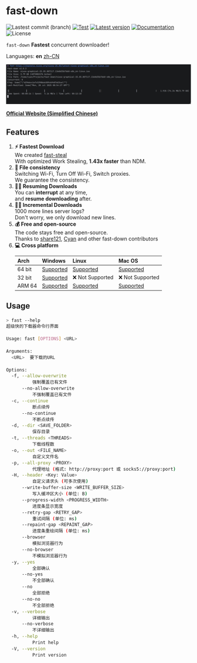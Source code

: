 # fast-down

![Lastest commit (branch)](https://img.shields.io/github/last-commit/share121/fast-down/main)
[![Test](https://github.com/share121/fast-down/workflows/Test/badge.svg)](https://github.com/share121/fast-down/actions)
[![Latest version](https://img.shields.io/crates/v/fast-down.svg)](https://crates.io/crates/fast-down)
[![Documentation](https://docs.rs/fast-down/badge.svg)](https://docs.rs/fast-down)
![License](https://img.shields.io/crates/l/fast-down.svg)

`fast-down` **Fastest** concurrent downloader!

Languages: **en** [zh-CN](./README_zhCN.md)

![CLI Interface](/docs/cli_en.png)

**[Official Website (Simplified Chinese)](https://fast.s121.top/)**

## Features

1. **⚡️ Fastest Download**\
   We created [fast-steal](https://github.com/share121/fast-steal)  
   With optimized Work Stealing, **1.43x faster** than NDM.
2. **🔄 File consistency**\
   Switching Wi-Fi, Turn Off Wi-Fi, Switch proxies.  
   We guarantee the consistency.
3. **⛓️‍💥 Resuming Downloads**\
   You can **interrupt** at any time,  
   and **resume downloading** after.
4. **⛓️‍💥 Incremental Downloads**\
   1000 more lines server logs?  
   Don't worry, we only download new lines.
5. **💰 Free and open-source**\
   The code stays free and open-source.  
   Thanks to [share121](https://github.com/share121), [Cyan](https://github.com/CyanChanges)
   and other fast-down contributors
6. **💻 Cross platform**
   <table>
        <thead>
            <tr>
                <th>Arch</th>
                <th>Windows</th>
                <th>Linux</th>
                <th>Mac OS</th>
            </tr>
        </thead>
        <tbody>
            <tr>
                <td>64 bit</td>
                <td>
                    <a target="_blank" href="https://github.com/share121/fast-down/releases/latest/download/fast-down-windows-64bit.zip">Supported</a>
                </td>
                <td>
                    <a target="_blank" href="https://github.com/share121/fast-down/releases/latest/download/fast-down-linux-64bit.zip">Supported</a>
                </td>
                <td>
                    <a target="_blank" href="https://github.com/share121/fast-down/releases/latest/download/fast-down-macos-64bit.zip">Supported</a>
                </td>
            </tr>
            <tr>
                <td>32 bit</td>
                <td>
                    <a target="_blank" href="https://github.com/share121/fast-down/releases/latest/download/fast-down-windows-32bit.zip">Supported</a>
                </td>
                <td>
                    ❌ Not Supported
                </td>
                <td>
                    ❌ Not Supported
                </td>
            </tr>
            <tr>
                <td>ARM 64</td>
                <td>
                    <a target="_blank" href="https://github.com/share121/fast-down/releases/latest/download/fast-down-windows-arm64.zip">Supported</a>
                </td>
                <td>
                    <a target="_blank" href="https://github.com/share121/fast-down/releases/latest/download/fast-down-linux-arm64.zip">Supported</a>
                </td>
                <td>
                    <a target="_blank" href="https://github.com/share121/fast-down/releases/latest/download/fast-down-macos-arm64.zip">Supported</a>
                </td>
            </tr>
        </tbody>
    </table>

## Usage

```bash
> fast --help
超级快的下载器命令行界面

Usage: fast [OPTIONS] <URL>

Arguments:
  <URL>  要下载的URL

Options:
  -f, --allow-overwrite
          强制覆盖已有文件
      --no-allow-overwrite
          不强制覆盖已有文件
  -c, --continue
          断点续传
      --no-continue
          不断点续传
  -d, --dir <SAVE_FOLDER>
          保存目录
  -t, --threads <THREADS>
          下载线程数
  -o, --out <FILE_NAME>
          自定义文件名
  -p, --all-proxy <PROXY>
          代理地址 (格式: http://proxy:port 或 socks5://proxy:port)
  -H, --header <Key: Value>
          自定义请求头 (可多次使用)
      --write-buffer-size <WRITE_BUFFER_SIZE>
          写入缓冲区大小 (单位: B)
      --progress-width <PROGRESS_WIDTH>
          进度条显示宽度
      --retry-gap <RETRY_GAP>
          重试间隔 (单位: ms)
      --repaint-gap <REPAINT_GAP>
          进度条重绘间隔 (单位: ms)
      --browser
          模拟浏览器行为
      --no-browser
          不模拟浏览器行为
  -y, --yes
          全部确认
      --no-yes
          不全部确认
      --no
          全部拒绝
      --no-no
          不全部拒绝
  -v, --verbose
          详细输出
      --no-verbose
          不详细输出
  -h, --help
          Print help
  -V, --version
          Print version
```
